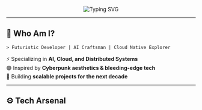 <!-- Cyberpunk Neon Banner -->
<p align="center">
  <img src="https://readme-typing-svg.demolab.com?font=Orbitron&size=32&pause=1000&color=BF00FF&center=true&vCenter=true&width=600&lines=Welcome+to+the+Neon+Future;Code+is+the+New+Electricity;Building+Tomorrow+Today" alt="Typing SVG" />
</p>

---

## 👾 Who Am I?  

`> Futuristic Developer | AI Craftsman | Cloud Native Explorer`

⚡ Specializing in **AI, Cloud, and Distributed Systems**  
🟣 Inspired by **Cyberpunk aesthetics & bleeding-edge tech**  
🌌 Building **scalable projects for the next decade**  

---

## ⚙️ Tech Arsenal  

